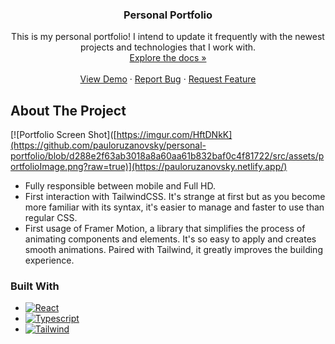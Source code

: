 <h3 align="center">Personal Portfolio</h3>

  <p align="center">
  This is my personal portfolio! I intend to update it frequently with the newest projects and technologies that I work with.
<br />
    <a href="https://github.com/pauloruzanovsky/personal-portfolio" strong>Explore the docs »</strong></a>
    <br />
    <br />
    <a href="https://pauloruzanovsky.netlify.app/">View Demo</a>
    ·
    <a href="https://github.com/pauloruzanovsky/personal-portfolio/issues">Report Bug</a>
    ·
    <a href="https://github.com/pauloruzanovsky/personal-portfolio/issues">Request Feature</a>
  </p>
</div>

<!-- ABOUT THE PROJECT -->
## About The Project

[![Portfolio Screen Shot]([https://imgur.com/HftDNkK](https://github.com/pauloruzanovsky/personal-portfolio/blob/d288e2f63ab3018a8a60aa61b832baf0c4f81722/src/assets/portfolioImage.png?raw=true)](https://pauloruzanovsky.netlify.app/)

* Fully responsible between mobile and Full HD.
* First interaction with TailwindCSS. It's strange at first but as you become more familiar with its syntax, it's easier to manage and faster to use than regular CSS.
* First usage of Framer Motion, a library that simplifies the process of animating components and elements. It's so easy to apply and creates smooth animations. Paired with Tailwind, it greatly improves the building experience.

### Built With

* [![React][ReactBadge]][React-url]
* [![Typescript][TypescriptBadge]][Typescript-url]
* [![Tailwind][TailwindBadge]][Tailwind-url]

<!-- MARKDOWN LINKS & IMAGES -->
<!-- https://www.markdownguide.org/basic-syntax/#reference-style-links -->
[ReactBadge]: https://img.shields.io/badge/React-20232A?style=for-the-badge&logo=react&logoColor=61DAFB
[React-url]: https://reactjs.org/
[TypescriptBadge]: https://img.shields.io/badge/TYPESCRIPT-3178C6?style=for-the-badge&logo=typescript&logoColor=FFF
[Typescript-url]: https://www.typescriptlang.org/
[TailwindBadge]: https://img.shields.io/badge/Tailwind_CSS-38B2AC?style=for-the-badge&logo=tailwind-css&logoColor=white
[Tailwind-url]: https://tailwindcss.com/
[FirebaseBadge]: https://img.shields.io/badge/Firebase-F29D0C?style=for-the-badge&logo=firebase&logoColor=white
[Firebase-url]: https://firebase.google.com/
[JavascriptBadge]: https://img.shields.io/badge/JavaScript-F7DF1E?style=for-the-badge&logo=javascript&logoColor=black
[Javascript-url]: https://developer.mozilla.org/en-US/docs/Web/JavaScript
[HTMLBadge]: https://img.shields.io/badge/HTML5-E34F26?style=for-the-badge&logo=html5&logoColor=white
[HTML-url]: https://developer.mozilla.org/en-US/docs/Web/HTML
[CSSBadge]: https://img.shields.io/badge/CSS3-1572B6?style=for-the-badge&logo=css3&logoColor=white
[CSS-url]: https://developer.mozilla.org/en-US/docs/Web/CSS
[JestBadge]: https://img.shields.io/badge/-jest-%23C21325?style=for-the-badge&logo=jest&logoColor=white
[Jest-url]: https://jestjs.io/pt-BR/


